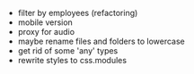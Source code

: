 - filter by employees (refactoring)
- mobile version
- proxy for audio
- maybe rename files and folders to lowercase
- get rid of some 'any' types
- rewrite styles to css.modules
  <!-- - pagination and offset -->
  <!-- - other pages and links in sidebar -->
